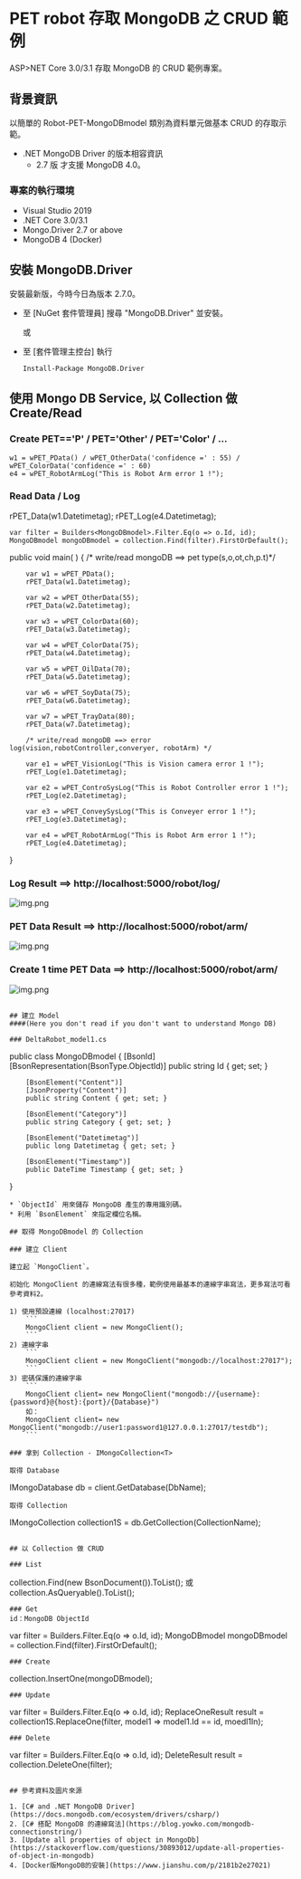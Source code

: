 # PET robot 存取 MongoDB 之 CRUD 範例

ASP&#x3E;NET Core 3.0/3.1 存取 MongoDB 的 CRUD 範例專案。

## 背景資訊

以簡單的 Robot-PET-MongoDBmodel 類別為資料單元做基本 CRUD 的存取示範。

* .NET MongoDB Driver 的版本相容資訊
  * 2.7 版 才支援 MongoDB 4.0。

### 專案的執行環境

* Visual Studio 2019
* .NET Core 3.0/3.1
* Mongo.Driver 2.7 or above
* MongoDB 4 (Docker)

## 安裝 MongoDB.Driver

安裝最新版，今時今日為版本 2.7.0。

* 至 [NuGet 套件管理員] 搜尋 "MongoDB.Driver" 並安裝。  

  或
* 至 [套件管理主控台] 執行
    ```
    Install-Package MongoDB.Driver
    ```
## 使用 Mongo DB Service, 以 Collection 做 Create/Read

### Create PET=='P' / PET='Other' / PET='Color' / ...
```
w1 = wPET_PData() / wPET_OtherData('confidence =' : 55) / wPET_ColorData('confidence =' : 60)
e4 = wPET_RobotArmLog("This is Robot Arm error 1 !");
```
### Read Data / Log
rPET_Data(w1.Datetimetag);
rPET_Log(e4.Datetimetag);
```
var filter = Builders<MongoDBmodel>.Filter.Eq(o => o.Id, id);
MongoDBmodel mongoDBmodel = collection.Find(filter).FirstOrDefault();
```
public void main( )
{
        /* write/read mongoDB ==> pet type(s,o,ot,ch,p.t)*/

        var w1 = wPET_PData();
        rPET_Data(w1.Datetimetag);

        var w2 = wPET_OtherData(55);
        rPET_Data(w2.Datetimetag);

        var w3 = wPET_ColorData(60);
        rPET_Data(w3.Datetimetag);

        var w4 = wPET_ColorData(75);
        rPET_Data(w4.Datetimetag);

        var w5 = wPET_OilData(70);
        rPET_Data(w5.Datetimetag);

        var w6 = wPET_SoyData(75);
        rPET_Data(w6.Datetimetag);

        var w7 = wPET_TrayData(80);
        rPET_Data(w7.Datetimetag);

        /* write/read mongoDB ==> error log(vision,robotController,converyer, robotArm) */

        var e1 = wPET_VisionLog("This is Vision camera error 1 !");
        rPET_Log(e1.Datetimetag);

        var e2 = wPET_ControSysLog("This is Robot Controller error 1 !");
        rPET_Log(e2.Datetimetag);

        var e3 = wPET_ConveySysLog("This is Conveyer error 1 !");
        rPET_Log(e3.Datetimetag);

        var e4 = wPET_RobotArmLog("This is Robot Arm error 1 !");
        rPET_Log(e4.Datetimetag);
}
### Log Result ==> http://localhost:5000/robot/log/
![img.png](img2.png)

### PET Data Result ==> http://localhost:5000/robot/arm/
![img.png](img3.png)


### Create 1 time PET Data ==> http://localhost:5000/robot/arm/
![img.png](img4.png)
```

## 建立 Model 
####(Here you don't read if you don't want to understand Mongo DB)

### DeltaRobot_model1.cs
```
public class MongoDBmodel
{
        [BsonId]
        [BsonRepresentation(BsonType.ObjectId)]
        public string Id { get; set; }
        
        [BsonElement("Content")]
        [JsonProperty("Content")]
        public string Content { get; set; }
        
        [BsonElement("Category")]
        public string Category { get; set; }
        
        [BsonElement("Datetimetag")]
        public long Datetimetag { get; set; }
        
        [BsonElement("Timestamp")]
        public DateTime Timestamp { get; set; }
}
```
* `ObjectId` 用來儲存 MongoDB 產生的專用識別碼。
* 利用 `BsonElement` 來指定欄位名稱。

## 取得 MongoDBmodel 的 Collection

### 建立 Client

建立起 `MongoClient`。  

初始化 MongoClient 的連線寫法有很多種，範例使用最基本的連線字串寫法，更多寫法可看 參考資料2。

1) 使用預設連線 (localhost:27017)
    ```
    MongoClient client = new MongoClient();
    ```
2) 連線字串
    ```
    MongoClient client = new MongoClient("mongodb://localhost:27017");
    ```
3) 密碼保護的連線字串
    ```
    MongoClient client= new MongoClient("mongodb://{username}:{password}@{host}:{port}/{Database}")
    如：  
    MongoClient client= new MongoClient("mongodb://user1:password1@127.0.0.1:27017/testdb");
    ```

### 拿到 Collection - IMongoCollection<T>

取得 Database
```
IMongoDatabase db = client.GetDatabase(DbName);
```
取得 Collection
```
IMongoCollection<MongoDBmodel> collection1S = db.GetCollection<MongoDBmodel>(CollectionName);
```

## 以 Collection 做 CRUD

### List
```
collection.Find(new BsonDocument()).ToList();
或
collection.AsQueryable().ToList();
```
### Get
id：MongoDB ObjectId
```
var filter = Builders<MongoDBmodel>.Filter.Eq(o => o.Id, id);
MongoDBmodel mongoDBmodel = collection.Find(filter).FirstOrDefault();
```
### Create
```
collection.InsertOne(mongoDBmodel);
```
### Update
```
var filter = Builders<MongoDBmodel>.Filter.Eq(o => o.Id, id);
ReplaceOneResult result = collection1S.ReplaceOne(filter, model1 => model1.Id == id, moedl1In);
```
### Delete
```
var filter = Builders<MongoDBmodel>.Filter.Eq(o => o.Id, id);
DeleteResult result = collection.DeleteOne(filter);
```

## 參考資料及圖片來源

1. [C# and .NET MongoDB Driver](https://docs.mongodb.com/ecosystem/drivers/csharp/)
2. [C# 搭配 MongoDB 的連線寫法](https://blog.yowko.com/mongodb-connectionstring/)
3. [Update all properties of object in MongoDb](https://stackoverflow.com/questions/30893012/update-all-properties-of-object-in-mongodb)
4. [Docker版MongoDB的安裝](https://www.jianshu.com/p/2181b2e27021)
